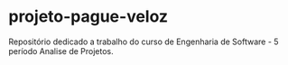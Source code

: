 # projeto-pague-veloz
Repositório dedicado a trabalho do curso de Engenharia de Software - 5 período Analise de Projetos.
